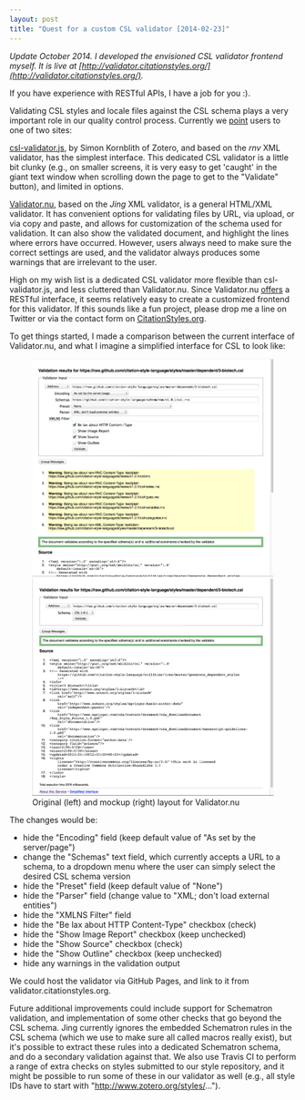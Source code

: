 ```yaml
---
layout: post
title: "Quest for a custom CSL validator [2014-02-23]"
---
```


*Update October 2014. I developed the envisioned CSL validator frontend myself. It is live at [http://validator.citationstyles.org/](http://validator.citationstyles.org/).*

If you have experience with RESTful APIs, I have a job for you :).

Validating CSL styles and locale files against the CSL schema plays a very important role in our quality control process. Currently we [point](https://github.com/citation-style-language/styles/wiki/Validation) users to one of two sites:

[csl-validator.js](http://simonster.github.io/csl-validator.js/), by Simon Kornblith of Zotero, and based on the *rnv* XML validator, has the simplest interface. This dedicated CSL validator is a little bit clunky (e.g., on smaller screens, it is very easy to get 'caught' in the giant text window when scrolling down the page to get to the "Validate" button), and limited in options.

[Validator.nu](http://validator.nu/), based on the *Jing* XML validator, is a general HTML/XML validator. It has convenient options for validating files by URL, via upload, or via copy and paste, and allows for customization of the schema used for validation. It can also show the validated document, and highlight the lines where errors have occurred. However, users always need to make sure the correct settings are used, and the validator always produces some warnings that are irrelevant to the user.

High on my wish list is a dedicated CSL validator more flexible than csl-validator.js, and less cluttered than Validator.nu. Since Validator.nu [offers](http://about.validator.nu/#api) a RESTful interface, it seems relatively easy to create a customized frontend for this validator. If this sounds like a fun project, please drop me a line on Twitter or via the contact form on [CitationStyles.org](http://citationstyles.org/contact).

To get things started, I made a comparison between the current interface of Validator.nu, and what I imagine a simplified interface for CSL to look like:

<figure class="half">
    <a href="/images/validator-original-large.png"><img src="/images/validator-original.png"></a>
	<a href="/images/validator-customized-large.png"><img src="/images/validator-customized.png"></a>
	<figcaption>Original (left) and mockup (right) layout for Validator.nu</figcaption>
</figure>

The changes would be:

- hide the "Encoding" field (keep default value of "As set by the server/page")
- change the "Schemas" text field, which currently accepts a URL to a schema, to a dropdown menu where the user can simply select the desired CSL schema version
- hide the "Preset" field (keep default value of "None")
- hide the "Parser" field (change value to "XML; don't load external entities")
- hide the "XMLNS Filter" field
- hide the "Be lax about HTTP Content-Type" checkbox (check)
- hide the "Show Image Report" checkbox (keep unchecked)
- hide the "Show Source" checkbox (check)
- hide the "Show Outline" checkbox (keep unchecked)
- hide any warnings in the validation output

We could host the validator via GitHub Pages, and link to it from validator.citationstyles.org.

Future additional improvements could include support for Schematron validation, and implementation of some other checks that go beyond the CSL schema. Jing currently ignores the embedded Schematron rules in the CSL schema (which we use to make sure all called macros really exist), but it's possible to extract these rules into a dedicated Schematron schema, and do a secondary validation against that. We also use Travis CI to perform a range of extra checks on styles submitted to our style repository, and it might be possible to run some of these in our validator as well (e.g., all style IDs have to start with "http://www.zotero.org/styles/...").
